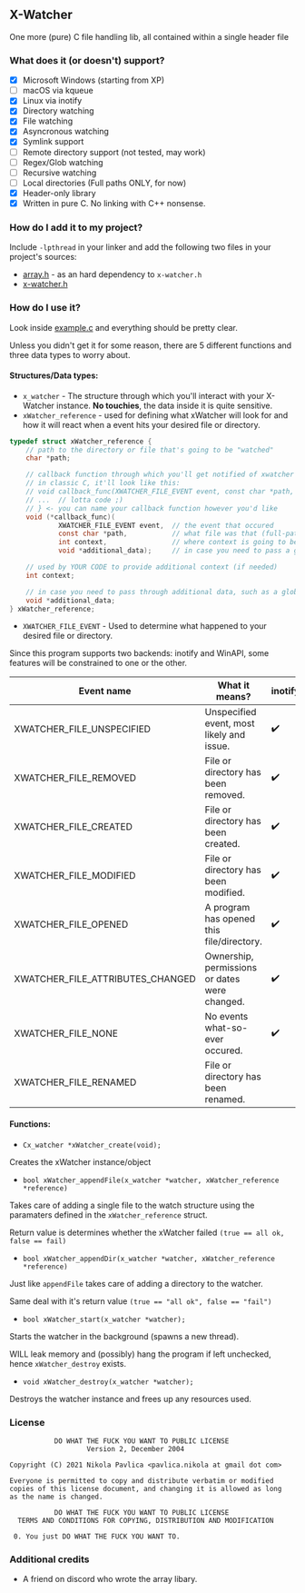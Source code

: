 X-Watcher
---------

One more (pure) C file handling lib, all contained within a single header file

### What does it (or doesn't) support?

 * [x] Microsoft Windows (starting from XP)
 * [ ] macOS via kqueue
 * [x] Linux via inotify
 * [x] Directory watching
 * [x] File watching
 * [x] Asyncronous watching
 * [x] Symlink support
 * [ ] Remote directory support (not tested, may work)
 * [ ] Regex/Glob watching
 * [ ] Recursive watching
 * [ ] Local directories (Full paths ONLY, for now)
 * [x] Header-only library
 * [x] Written in pure C. No linking with C++ nonsense.

### How do I add it to my project?

Include ```-lpthread``` in your linker and add the following two files
in your project's sources:
 * [array.h](array.h) - as an hard dependency to ```x-watcher.h```
 * [x-watcher.h](x-watcher.h)

### How do I use it?

Look inside [example.c](example.c) and everything should be pretty clear.

Unless you didn't get it for some reason, there are 5 different functions and
three data types to worry about.

#### Structures/Data types:

 * ```x_watcher``` - The structure through which you'll interact with your
 X-Watcher instance. **No touchies**, the data inside it is quite sensitive.
 * ```xWatcher_reference``` - used for defining what xWatcher will look for and
 how it will react when a event hits your desired file or directory.
```C
typedef struct xWatcher_reference {
	// path to the directory or file that's going to be "watched"
	char *path;

	// callback function through which you'll get notified of xwatcher events
	// in classic C, it'll look like this:
	// void callback_func(XWATCHER_FILE_EVENT event, const char *path, int context, void *data) {
	// ...  // lotta code ;)
	// } <- you can name your callback function however you'd like
	void (*callback_func)(
			XWATCHER_FILE_EVENT event,  // the event that occured
			const char *path,           // what file was that (full-path)
			int context,                // where context is going to be returned
			void *additional_data);     // in case you need to pass a global reference or something

	// used by YOUR CODE to provide additional context (if needed)
	int context;

	// in case you need to pass through additional data, such as a global reference
	void *additional_data;
} xWatcher_reference;
```


 * ```XWATCHER_FILE_EVENT``` - Used to determine what happened to your desired
 file or directory.

Since this program supports two backends: inotify and WinAPI, some features
 will be constrained to one or the other.

| Event name                       | What it means?                                | inotify            | Windows            |
|----------------------------------|-----------------------------------------------|--------------------|--------------------|
| XWATCHER_FILE_UNSPECIFIED        | Unspecified event, most likely and issue.     | :heavy_check_mark: | :heavy_check_mark: |
| XWATCHER_FILE_REMOVED            | File or directory has been removed.           | :heavy_check_mark: | :heavy_check_mark: |
| XWATCHER_FILE_CREATED            | File or directory has been created.           | :heavy_check_mark: | :heavy_check_mark: |
| XWATCHER_FILE_MODIFIED           | File or directory has been modified.          | :heavy_check_mark: | :heavy_check_mark: |
| XWATCHER_FILE_OPENED             | A program has opened this file/directory.     | :heavy_check_mark: |                    |
| XWATCHER_FILE_ATTRIBUTES_CHANGED | Ownership, permissions or dates were changed. | :heavy_check_mark: |                    |
| XWATCHER_FILE_NONE               | No events what-so-ever occured.               | :heavy_check_mark: | :heavy_check_mark: |
| XWATCHER_FILE_RENAMED            | File or directory has been renamed.           |                    | :heavy_check_mark: |


#### Functions:


 * ```Cx_watcher *xWatcher_create(void);```

 Creates the xWatcher instance/object
 
 * ```bool xWatcher_appendFile(x_watcher *watcher, xWatcher_reference *reference)```

 Takes care of adding a single file to the watch structure using the paramaters
 defined in the ```xWatcher_reference``` struct.

 Return value is determines whether the xWatcher failed
 ```(true == all ok, false == fail)```

 * ```bool xWatcher_appendDir(x_watcher *watcher, xWatcher_reference *reference)```

 Just like ```appendFile``` takes care of adding a directory to the watcher.

 Same deal with it's return value ```(true == "all ok", false == "fail")```

 * ```bool xWatcher_start(x_watcher *watcher);```

 Starts the watcher in the background (spawns a new thread).

 WILL leak memory and (possibly) hang the program if left unchecked,
 hence ```xWatcher_destroy``` exists.

 * ```void xWatcher_destroy(x_watcher *watcher);```

 Destroys the watcher instance and frees up any resources used.

### License
```
           DO WHAT THE FUCK YOU WANT TO PUBLIC LICENSE
                   Version 2, December 2004
 
Copyright (C) 2021 Nikola Pavlica <pavlica.nikola at gmail dot com>

Everyone is permitted to copy and distribute verbatim or modified
copies of this license document, and changing it is allowed as long
as the name is changed.
 
           DO WHAT THE FUCK YOU WANT TO PUBLIC LICENSE
  TERMS AND CONDITIONS FOR COPYING, DISTRIBUTION AND MODIFICATION

 0. You just DO WHAT THE FUCK YOU WANT TO.
```


### Additional credits

 * A friend on discord who wrote the array libary.
